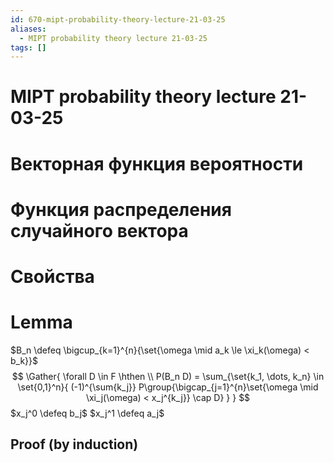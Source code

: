 ```yaml
---
id: 670-mipt-probability-theory-lecture-21-03-25
aliases:
  - MIPT probability theory lecture 21-03-25
tags: []
---
```


# MIPT probability theory lecture 21-03-25
# Векторная функция вероятности
# Функция распределения случайного вектора
# Свойства
# Lemma
$B_n \defeq \bigcup_{k=1}^{n}{\set{\omega \mid a_k \le \xi_k(\omega) < b_k}}$
$$
\Gather{
\forall D \in F \hthen \\
P(B_n D) = 
\sum_{\set{k_1, \dots, k_n} \in \set{0,1}^n}{
(-1)^{\sum{k_j}}
P\group{\bigcap_{j=1}^{n}\set{\omega \mid \xi_j(\omega) < x_j^{k_j}} \cap D}
}
}
$$
$x_j^0 \defeq b_j$
$x_j^1 \defeq a_j$ 

## Proof (by induction)
